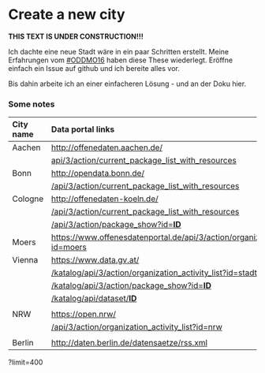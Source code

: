 # Create a new city

**THIS TEXT IS UNDER CONSTRUCTION!!!**

Ich dachte eine neue Stadt wäre in ein paar Schritten erstellt. 
Meine Erfahrungen vom [#ODDMO16](https://twitter.com/hashtag/oddmo16?src=hash) haben diese These wiederlegt.
Eröffne einfach ein Issue auf github und ich bereite alles vor.

Bis dahin arbeite ich an einer einfacheren Lösung - und an der Doku hier.

### Some notes

|City name|Data portal links|Enable CORS|
|:---|:---|:---|
|Aachen |http://offenedaten.aachen.de/|No|
|       |[api/3/action/current_package_list_with_resources](http://offenedaten.aachen.de/api/3/action/current_package_list_with_resources)||
|Bonn   |http://opendata.bonn.de/|No|
|       |[/api/3/action/current_package_list_with_resources](http://opendata.bonn.de/api/3/action/current_package_list_with_resources)||
|Cologne|http://offenedaten-koeln.de/|No|
|       |[/api/3/action/current_package_list_with_resources](http://offenedaten-koeln.de/api/3/action/current_package_list_with_resources)||
|       |[/api/3/action/package_show?id=**ID**](http://offenedaten-koeln.de/api/3/action/package_show?id=)||
|Moers  |https://www.offenesdatenportal.de/api/3/action/organization_activity_list?id=moers|No|
|Vienna |https://www.data.gv.at/|Yes|
|       |[/katalog/api/3/action/organization_activity_list?id=stadt-wien](https://www.data.gv.at/katalog/api/3/action/organization_activity_list?id=stadt-wien)||
|       |[/katalog/api/3/action/package_show?id=**ID**](https://www.data.gv.at/katalog/api/3/action/package_show?id=)||
|       |[/katalog/api/dataset/**ID**](https://www.data.gv.at/katalog/api/dataset/)||
||||
|NRW    |https://open.nrw/|Yes|
|       |[/api/3/action/organization_activity_list?id=nrw](https://open.nrw/api/3/action/organization_activity_list?id=nrw)||
||||
|Berlin |http://daten.berlin.de/datensaetze/rss.xml|No|

?limit=400
